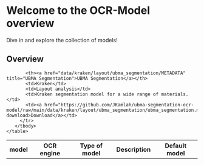 <link rel="stylesheet" href="table_hide.css"/>
<div>
   <h1 id="title">Welcome to the OCR-Model overview</h1>
   <p id="paragraph"> Dive in and explore the collection of models!</p>
   <h2>Overview</h2>
     <table id="table_id">
       <thead>
          <tr>
             <th style="position: sticky !important; left: 0 !important;">model</th>
             <th>OCR engine</th>
             <th>Type of model</th>
             <th>Description</th>
             <th>Default model</th>
         </tr>
       </thead>
       <tbody>
         <tr>
             
           <th><a href="data/kraken/layout/ubma_segmentation/METADATA" title="UBMA Segmentation">UBMA Segmentation</a></th>
           <td>Kraken</td>
           <td>Layout analysis</td>
           <td>Kraken segmentation model for a wide range of materials.</td>
           <td><a href="https://github.com/JKamlah/ubma-segmentation-ocr-model/raw/main/data/kraken/layout/ubma_segmentation/ubma_segmentation.mlmodel" download>Download</a></td>
         </tr>
       </tbody>
    </table>
</div>
